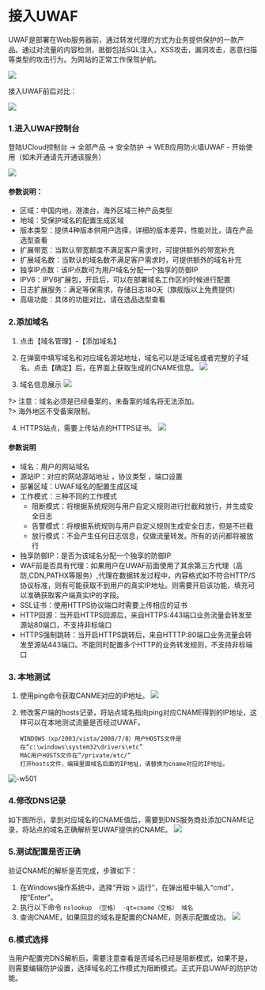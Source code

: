 

# 接入UWAF
UWAF是部署在Web服务器前，通过转发代理的方式为业务提供保护的一款产品。通过对流量的内容检测，抵御包括SQL注入，XSS攻击，漏洞攻击，恶意扫描等类型的攻击行为。为网站的正常工作保驾护航。

![](/images/15970482393080.jpg)

接入UWAF前后对比：

![](/images/15970482669463.jpg)

### 1.进入UWAF控制台
登陆UCloud控制台 -> 全部产品 -> 安全防护 -> WEB应用防火墙UWAF - 开始使用（如未开通请先开通该服务）

![](/images/16062905233652.jpg)



#### 参数说明：
  - 区域：中国内地，港澳台，海外区域三种产品类型
  - 地域：受保护域名的配置生成区域
  - 版本类型：提供4种版本供用户选择，详细的版本差异，性能对比，请在产品选型查看
  - 扩展带宽：当默认带宽额度不满足客户需求时，可提供额外的带宽补充
  - 扩展域名数：当默认的域名数不满足客户需求时，可提供额外的域名补充
  - 独享IP点数：该IP点数可为用户域名分配一个独享的防御IP
  - IPV6：IPV6扩展包，开启后，可以在部署域名工作区的时候进行配置
  - 日志扩展服务：满足等保需求，存储日志180天（旗舰版以上免费提供）
  - 高级功能：具体的功能对比，请在选品选型查看

### 2.添加域名
1. 点击【域名管理】-【添加域名】
2. 在弹窗中填写域名和对应域名源站地址，域名可以是泛域名或者完整的子域名。点击【确定】后，在界面上获取生成的CNAME信息。
    ![](/images/16062909081477.jpg)


3. 域名信息展示
    ![](/images/15970491668107.jpg)

?> 注意：域名必须是已经备案的，未备案的域名将无法添加。  
?> 海外地区不受备案限制。

4. HTTPS站点，需要上传站点的HTTPS证书。
![](/images/16062908633019.jpg)

#### 参数说明

  - 域名：用户的网站域名
  - 源站IP：对应的网站源站地址 ，协议类型 ，端口设置
  - 部署区域：UWAF域名的配置生成区域
  - 工作模式：三种不同的工作模式
    *   阻断模式：将根据系统规则与用户自定义规则进行拦截和放行，并生成安全日志
    *   告警模式：将根据系统规则与用户自定义规则生成安全日志，但是不拦截
    *   放行模式：不会产生任何日志信息，仅做流量转发。所有的访问都将被放行
  - 独享防御IP：是否为该域名分配一个独享的防御IP
  - WAF前是否具有代理：如果用户在UWAF前面使用了其余第三方代理（高防,CDN,PATHX等服务）,代理在数据转发过程中，内容格式如不符合HTTP/S协议标准，则有可能获取不到用户的真实IP地址。则需要开启该功能，填充可以准确获取客户端真实IP的字段。
  - SSL证书：使用HTTPS协议端口时需要上传相应的证书
  - HTTP回源：当开启HTTPS回源后，来自HTTPS:443端口业务流量会转发至源站80端口，不支持非标端口
  - HTTPS强制跳转：当开启HTTPS跳转后，来自HTTTP:80端口业务流量会转发至源站443端口。不能同时配置多个HTTP的业务转发规则，不支持非标端口

### 3. 本地测试
1. 使用ping命令获取CANME对应的IP地址。
     ![](/images/16062912982683.jpg)
2. 修改客户端的hosts记录，将站点域名指向ping对应CNAME得到的IP地址，这样可以在本地测试流量是否经过UWAF。

    ```
    WINDOWS（xp/2003/vista/2008/7/8）用户HOSTS文件是在“c:\windows\system32\drivers\etc”
    MAC用户HOSTS文件在”/private/etc/“
    打开hosts文件，编辑里面域名后面的IP地址，请替换为cname对应的IP地址。
    ```
![-w501](/images/16062913664718.jpg)

### 4.修改DNS记录
如下图所示，拿到对应域名的CNAME值后，需要到DNS服务商处添加CNAME记录，将站点的域名正确解析至UWAF提供的CNAME。
![](/images/16062914733087.jpg)

### 5.测试配置是否正确
验证CNAME的解析是否完成，步骤如下：

1. 在Windows操作系统中，选择“开始 \> 运行”，在弹出框中输入“cmd”，按“Enter”。
2. 执行以下命令  ``nslookup （空格） -qt=cname（空格） 域名``
3. 查询CNAME，如果回显的域名是配置的CNAME，则表示配置成功。
![](/images/15970493399116.jpg)


### 6.模式选择
当用户配置完DNS解析后，需要注意查看是否域名已经是阻断模式，如果不是，则需要编辑防护设置，选择域名的工作模式为阻断模式。正式开启UWAF的防护功能。
